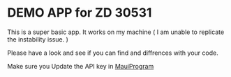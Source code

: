 # DEMO APP for ZD 30531


This is a super basic app. 
It works on my machine ( I am unable to replicate the instability issue. )


Please have a look and see if you can find and diffrences with your code.

Make sure you Update the API key in [MauiProgram](src/MauiApp1/MauiProgram.cs)
